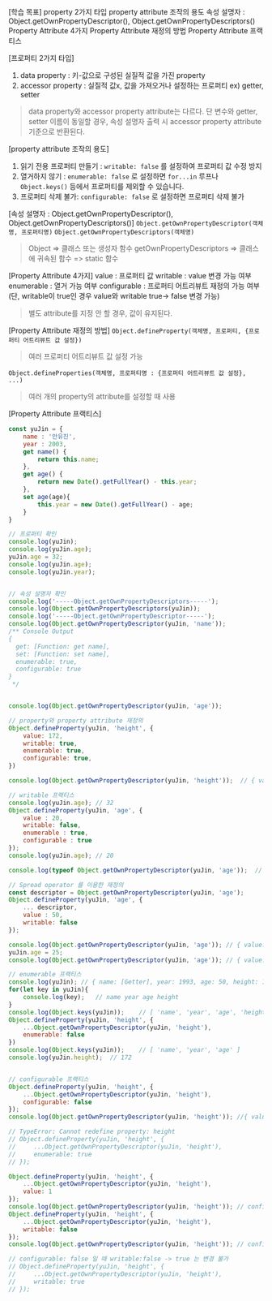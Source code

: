 [학습 목표]
property 2가지 타입
property attribute 조작의 용도
속성 설명자 : Object.getOwnPropertyDescriptor(), Object.getOwnPropertyDescriptors()
Property Attribute 4가지
Property Attribute 재정의 방법
Property Attribute 프랙티스

[프로퍼티 2가지 타입]
1) data property : 키-값으로 구성된 실질적 값을 가진 property
2) accessor property : 실질적 값x, 값을 가져오거나 설정하는 프로퍼티 ex) getter, setter
> data property와 accessor property attribute는 다르다.
> 단 변수와 getter, setter 이름이 동일할 경우, 속성 설명자 출력 시 accessor property attribute 기준으로 반환된다.

[property attribute 조작의 용도]
1) 읽기 전용 프로퍼티 만들기 : `writable: false` 를 설정하여 프로퍼티 값 수정 방지
2) 열거하지 않기 : `enumerable: false` 로 설정하면 `for...in` 루프나 `Object.keys()` 등에서 프로퍼티를 제외할 수 있습니다.
3) 프로퍼티 삭제 불가: `configurable: false` 로 설정하면 프로퍼티 삭제 불가

[속성 설명자 : Object.getOwnPropertyDescriptor(), Object.getOwnPropertyDescriptors()]
`Object.getOwnPropertyDescriptor(객체명, 프로퍼티명)`
`Object.getOwnPropertyDescriptors(객체명)`
> Object => 클래스 또는 생성자 함수
> getOwnPropertyDescriptors => 클래스에 귀속된 함수 => static 함수

[Property Attribute 4가지]
value  : 프로퍼티 값
writable : value 변경 가능 여부
enumerable : 열거 가능 여부
configurable : 프로퍼티 어트리뷰트 재정의 가능 여부(단, writable이 true인 경우 value와 writable true-> false 변경 가능)
> 별도 attribute를 지정 안 할 경우, 값이 유지된다.

[Property Attribute 재정의 방법]
`Object.defineProperty(객체명, 프로퍼티, {프로퍼티 어트리뷰트 값 설정})`
> 여러 프로퍼티 어트리뷰트 값 설정 가능

`Object.defineProperties(객체명, 프로퍼티명 : {프로퍼티 어트리뷰트 값 설정}, ...)`
> 여러 개의 property의 attribute를 설정할 때 사용

[Property Attribute 프랙티스]
```js
const yuJin = {
    name : '안유진',
    year : 2003,
    get name() {
        return this.name;
    },
    get age() {
        return new Date().getFullYear() - this.year;
    },
    set age(age){
        this.year = new Date().getFullYear() - age;
    }
}

// 프로퍼티 확인
console.log(yuJin);
console.log(yuJin.age);
yuJin.age = 32;
console.log(yuJin.age);
console.log(yuJin.year);


// 속성 설명자 확인
console.log('-----Object.getOwnPropertyDescriptors-----');
console.log(Object.getOwnPropertyDescriptors(yuJin));
console.log('-----Object.getOwnPropertyDescriptor-----');
console.log(Object.getOwnPropertyDescriptor(yuJin, 'name'));
/** Console Output
{
  get: [Function: get name],
  set: [Function: set name],
  enumerable: true,
  configurable: true
}
 */


console.log(Object.getOwnPropertyDescriptor(yuJin, 'age'));

// property와 property attribute 재정의
Object.defineProperty(yuJin, 'height', {
    value: 172,
    writable: true,
    enumerable: true,
    configurable: true,
})

console.log(Object.getOwnPropertyDescriptor(yuJin, 'height'));  // { value: 172, writable: true, enumerable: true, configurable: true }

// writable 프랙티스
console.log(yuJin.age); // 32
Object.defineProperty(yuJin, 'age', {
    value : 20,
    writable: false,
    enumerable : true,
    configurable : true
}); 
console.log(yuJin.age); // 20

console.log(typeof Object.getOwnPropertyDescriptor(yuJin, 'age'));  // object

// Spread operator 를 이용한 재정의
const descriptor = Object.getOwnPropertyDescriptor(yuJin, 'age');
Object.defineProperty(yuJin, 'age', {
    ... descriptor,
    value : 50,
    writable: false
});

console.log(Object.getOwnPropertyDescriptor(yuJin, 'age')); // { value: 50, writable: false, enumerable: true, configurable: true }
yuJin.age = 25;
console.log(Object.getOwnPropertyDescriptor(yuJin, 'age')); // { value: 50, writable: false, enumerable: true, configurable: true }

// enumerable 프랙티스
console.log(yuJin); // { name: [Getter], year: 1993, age: 50, height: 172 }
for(let key in yuJin){
    console.log(key);   // name year age height
}
console.log(Object.keys(yuJin));    // [ 'name', 'year', 'age', 'height' ]
Object.defineProperty(yuJin, 'height', {
    ...Object.getOwnPropertyDescriptor(yuJin, 'height'),
    enumerable: false
})
console.log(Object.keys(yuJin));    // [ 'name', 'year', 'age' ]
console.log(yuJin.height);  // 172


// configurable 프랙티스
Object.defineProperty(yuJin, 'height', {
    ...Object.getOwnPropertyDescriptor(yuJin, 'height'),
    configurable: false
});
console.log(Object.getOwnPropertyDescriptor(yuJin, 'height')); //{ value: 172, writable: true, enumerable: false, configurable: false }

// TypeError: Cannot redefine property: height
// Object.defineProperty(yuJin, 'height', {
//     ...Object.getOwnPropertyDescriptor(yuJin, 'height'),
//     enumerable: true
// });

Object.defineProperty(yuJin, 'height', {
    ...Object.getOwnPropertyDescriptor(yuJin, 'height'),
    value: 1
});
console.log(Object.getOwnPropertyDescriptor(yuJin, 'height')); // configurable: false 이지만, writable: true 이므로 value 변경 가능 확인 => { value: 1, writable: true, enumerable: false, configurable: false }
Object.defineProperty(yuJin, 'height', {
    ...Object.getOwnPropertyDescriptor(yuJin, 'height'),
    writable: false
});
console.log(Object.getOwnPropertyDescriptor(yuJin, 'height')); // configurable: false 이지만, writable: true -> false 변경 가능 확인

// configurable: false 일 때 writable:false -> true 는 변경 불가
// Object.defineProperty(yuJin, 'height', {
//     ...Object.getOwnPropertyDescriptor(yuJin, 'height'),
//     writable: true
// });

```